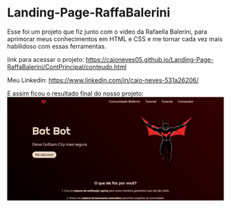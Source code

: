 # Landing-Page-RaffaBalerini
 Esse foi um projeto que fiz junto com o vídeo da Rafaella Balerini, para aprimorar meus conhecimentos em HTML e CSS e me tornar cada vez mais habilidoso com essas ferramentas.

link para acessar o projeto: https://caioneves05.github.io/Landing-Page-RaffaBalerini/ContPrincipal/conteudo.html

Meu Linkedin: https://www.linkedin.com/in/caio-neves-531a26206/

E assim ficou o resultado final do nosso projeto:
<img src = "resultadofinal.jpg"></img>